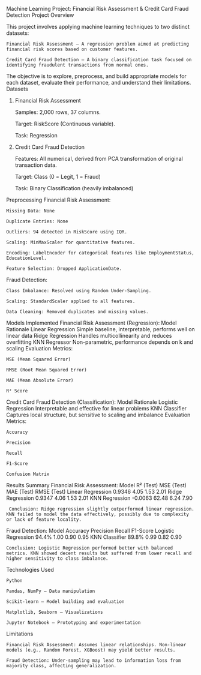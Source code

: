  Machine Learning Project: Financial Risk Assessment & Credit Card Fraud Detection
 Project Overview

This project involves applying machine learning techniques to two distinct datasets:

    Financial Risk Assessment – A regression problem aimed at predicting financial risk scores based on customer features.

    Credit Card Fraud Detection – A binary classification task focused on identifying fraudulent transactions from normal ones.

The objective is to explore, preprocess, and build appropriate models for each dataset, evaluate their performance, and understand their limitations.
Datasets
1. Financial Risk Assessment

    Samples: 2,000 rows, 37 columns.

    Target: RiskScore (Continuous variable).

    Task: Regression

2. Credit Card Fraud Detection

    Features: All numerical, derived from PCA transformation of original transaction data.

    Target: Class (0 = Legit, 1 = Fraud)

    Task: Binary Classification (heavily imbalanced)

 Preprocessing
Financial Risk Assessment:

    Missing Data: None

    Duplicate Entries: None

    Outliers: 94 detected in RiskScore using IQR.

    Scaling: MinMaxScaler for quantitative features.

    Encoding: LabelEncoder for categorical features like EmploymentStatus, EducationLevel.

    Feature Selection: Dropped ApplicationDate.

Fraud Detection:

    Class Imbalance: Resolved using Random Under-Sampling.

    Scaling: StandardScaler applied to all features.

    Data Cleaning: Removed duplicates and missing values.

 Models Implemented
 Financial Risk Assessment (Regression):
Model	Rationale
Linear Regression	Simple baseline, interpretable, performs well on linear data
Ridge Regression	Handles multicollinearity and reduces overfitting
KNN Regressor	Non-parametric, performance depends on k and scaling
Evaluation Metrics:

    MSE (Mean Squared Error)

    RMSE (Root Mean Squared Error)

    MAE (Mean Absolute Error)

    R² Score

Credit Card Fraud Detection (Classification):
Model	Rationale
Logistic Regression	Interpretable and effective for linear problems
KNN Classifier	Captures local structure, but sensitive to scaling and imbalance
Evaluation Metrics:

    Accuracy

    Precision

    Recall

    F1-Score

    Confusion Matrix

 Results Summary
 Financial Risk Assessment:
Model	R² (Test)	MSE (Test)	MAE (Test)	RMSE (Test)
Linear Regression	0.9346	4.05	1.53	2.01
Ridge Regression	0.9347	4.06	1.53	2.01
KNN Regression	-0.0063	62.48	6.24	7.90

     Conclusion: Ridge regression slightly outperformed linear regression. KNN failed to model the data effectively, possibly due to complexity or lack of feature locality.

 Fraud Detection:
Model	Accuracy	Precision	Recall	F1-Score
Logistic Regression	94.4%	1.00	0.90	0.95
KNN Classifier	89.8%	0.99	0.82	0.90

    Conclusion: Logistic Regression performed better with balanced metrics. KNN showed decent results but suffered from lower recall and higher sensitivity to class imbalance.

 Technologies Used

    Python

    Pandas, NumPy – Data manipulation

    Scikit-learn – Model building and evaluation

    Matplotlib, Seaborn – Visualizations

    Jupyter Notebook – Prototyping and experimentation

Limitations

    Financial Risk Assessment: Assumes linear relationships. Non-linear models (e.g., Random Forest, XGBoost) may yield better results.

    Fraud Detection: Under-sampling may lead to information loss from majority class, affecting generalization.
